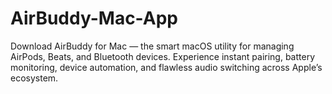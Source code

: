 # AirBuddy-Mac-App
Download AirBuddy for Mac — the smart macOS utility for managing AirPods, Beats, and Bluetooth devices. Experience instant pairing, battery monitoring, device automation, and flawless audio switching across Apple’s ecosystem.
